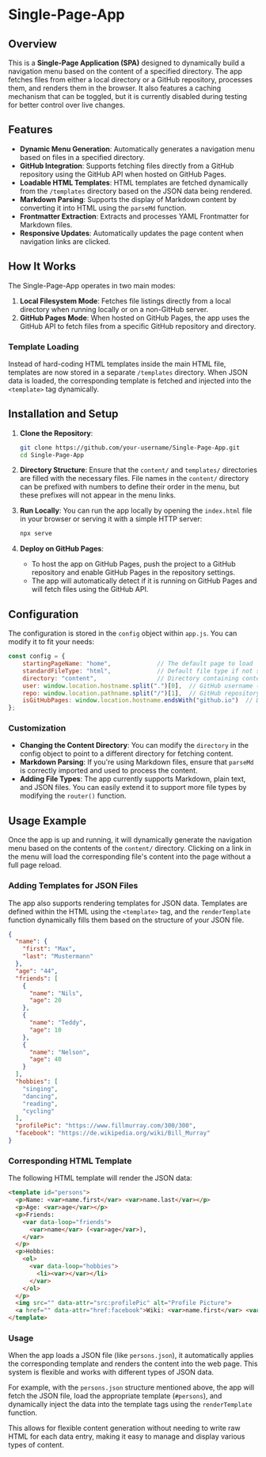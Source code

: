 # Single-Page-App

## Overview

This is a **Single-Page Application (SPA)** designed to dynamically build a navigation menu based on the content of a specified directory. The app fetches files from either a local directory or a GitHub repository, processes them, and renders them in the browser. It also features a caching mechanism that can be toggled, but it is currently disabled during testing for better control over live changes.

## Features

- **Dynamic Menu Generation**: Automatically generates a navigation menu based on files in a specified directory.
- **GitHub Integration**: Supports fetching files directly from a GitHub repository using the GitHub API when hosted on GitHub Pages.
- **Loadable HTML Templates**: HTML templates are fetched dynamically from the `/templates` directory based on the JSON data being rendered.
- **Markdown Parsing**: Supports the display of Markdown content by converting it into HTML using the `parseMd` function.
- **Frontmatter Extraction**: Extracts and processes YAML Frontmatter for Markdown files.
- **Responsive Updates**: Automatically updates the page content when navigation links are clicked.

## How It Works

The Single-Page-App operates in two main modes:
1. **Local Filesystem Mode**: Fetches file listings directly from a local directory when running locally or on a non-GitHub server.
2. **GitHub Pages Mode**: When hosted on GitHub Pages, the app uses the GitHub API to fetch files from a specific GitHub repository and directory.

### Template Loading

Instead of hard-coding HTML templates inside the main HTML file, templates are now stored in a separate `/templates` directory. When JSON data is loaded, the corresponding template is fetched and injected into the `<template>` tag dynamically.

## Installation and Setup

1. **Clone the Repository**:
   ```bash
   git clone https://github.com/your-username/Single-Page-App.git
   cd Single-Page-App
   ```

2. **Directory Structure**:
   Ensure that the `content/` and `templates/` directories are filled with the necessary files. File names in the `content/` directory can be prefixed with numbers to define their order in the menu, but these prefixes will not appear in the menu links.

3. **Run Locally**:
   You can run the app locally by opening the `index.html` file in your browser or serving it with a simple HTTP server:
   ```bash
   npx serve
   ```

4. **Deploy on GitHub Pages**:
   - To host the app on GitHub Pages, push the project to a GitHub repository and enable GitHub Pages in the repository settings.
   - The app will automatically detect if it is running on GitHub Pages and will fetch files using the GitHub API.

## Configuration

The configuration is stored in the `config` object within `app.js`. You can modify it to fit your needs:

```javascript
const config = {
    startingPageName: "home",             // The default page to load
    standardFileType: "html",             // Default file type if not specified
    directory: "content",                 // Directory containing content
    user: window.location.hostname.split(".")[0],  // GitHub username (autodetected)
    repo: window.location.pathname.split("/")[1],  // GitHub repository name (autodetected)
    isGitHubPages: window.location.hostname.endsWith("github.io")  // Detect GitHub Pages environment
};
```

### Customization

- **Changing the Content Directory**: You can modify the `directory` in the config object to point to a different directory for fetching content.
- **Markdown Parsing**: If you're using Markdown files, ensure that `parseMd` is correctly imported and used to process the content.
- **Adding File Types**: The app currently supports Markdown, plain text, and JSON files. You can easily extend it to support more file types by modifying the `router()` function.

## Usage Example

Once the app is up and running, it will dynamically generate the navigation menu based on the contents of the `content/` directory. Clicking on a link in the menu will load the corresponding file's content into the page without a full page reload.

### Adding Templates for JSON Files

The app also supports rendering templates for JSON data. Templates are defined within the HTML using the `<template>` tag, and the `renderTemplate` function dynamically fills them based on the structure of your JSON file.

```json
{
  "name": {
    "first": "Max",
    "last": "Mustermann"
  },
  "age": "44",
  "friends": [
    {
      "name": "Nils",
      "age": 20
    },
    {
      "name": "Teddy",
      "age": 10
    },
    {
      "name": "Nelson",
      "age": 40
    }
  ],
  "hobbies": [
    "singing",
    "dancing",
    "reading",
    "cycling"
  ],
  "profilePic": "https://www.fillmurray.com/300/300",
  "facebook": "https://de.wikipedia.org/wiki/Bill_Murray"
}
```

### Corresponding HTML Template

The following HTML template will render the JSON data:

```html
<template id="persons">
  <p>Name: <var>name.first</var> <var>name.last</var></p>
  <p>Age: <var>age</var></p>
  <p>Friends:
    <var data-loop="friends">
      <var>name</var> (<var>age</var>),
    </var>
  </p>
  <p>Hobbies:
    <ol>
      <var data-loop="hobbies">
        <li><var></var></li>
      </var>
    </ol>
  </p>
  <img src="" data-attr="src:profilePic" alt="Profile Picture">
  <a href="" data-attr="href:facebook">Wiki: <var>name.first</var> <var>name.last</var></a>
</template>
```

### Usage

When the app loads a JSON file (like `persons.json`), it automatically applies the corresponding template and renders the content into the web page. This system is flexible and works with different types of JSON data.

For example, with the `persons.json` structure mentioned above, the app will fetch the JSON file, load the appropriate template (`#persons`), and dynamically inject the data into the template tags using the `renderTemplate` function.

This allows for flexible content generation without needing to write raw HTML for each data entry, making it easy to manage and display various types of content.
```